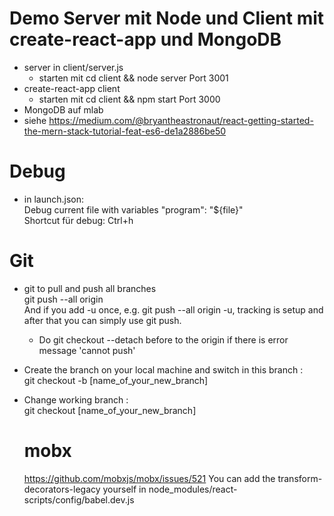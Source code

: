# Demo Server mit Node und Client mit create-react-app und MongoDB
* server in client/server.js 
    * starten mit cd client && node server
    Port 3001
* create-react-app client
  * starten mit cd client && npm start
  Port 3000
* MongoDB auf mlab
* siehe https://medium.com/@bryantheastronaut/react-getting-started-the-mern-stack-tutorial-feat-es6-de1a2886be50


# Debug
* in launch.json:  
  Debug current file with  variables "program": "${file}"  
  Shortcut für debug: Ctrl+h



# Git
* git to pull and push all branches  
  git push --all origin  
  And if you add -u once, e.g. git push --all origin -u, tracking is setup and after that you can simply use git push.
  - Do git checkout --detach before to the origin if there is error message 'cannot push'

* Create the branch on your local machine and switch in this branch :  
  git checkout -b [name_of_your_new_branch]
 
* Change working branch :  
  git checkout [name_of_your_new_branch] 


  # mobx
  https://github.com/mobxjs/mobx/issues/521
  You can add the transform-decorators-legacy yourself in node_modules/react-scripts/config/babel.dev.js
